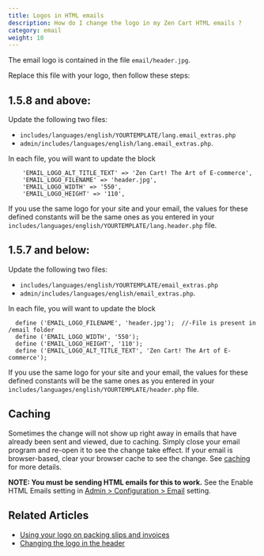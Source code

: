 ```yaml
---
title: Logos in HTML emails 
description: How do I change the logo in my Zen Cart HTML emails ?
category: email
weight: 10
---
```



The email logo is contained in the file `email/header.jpg`. 

Replace this file with your logo, then follow these steps: 

## 1.5.8 and above: 
Update the following two files: 

* `includes/languages/english/YOURTEMPLATE/lang.email_extras.php` 
* `admin/includes/languages/english/lang.email_extras.php`. 

In each file, you will want to update the block 

```
    'EMAIL_LOGO_ALT_TITLE_TEXT' => 'Zen Cart! The Art of E-commerce',
    'EMAIL_LOGO_FILENAME' => 'header.jpg',
    'EMAIL_LOGO_WIDTH' => '550',
    'EMAIL_LOGO_HEIGHT' => '110',
```

If you use the same logo for your site and your email, the values for these defined constants will be the same ones as you entered in your `includes/languages/english/YOURTEMPLATE/lang.header.php` file. 

## 1.5.7 and below: 
Update the following two files: 

* `includes/languages/english/YOURTEMPLATE/email_extras.php` 
* `admin/includes/languages/english/email_extras.php`. 

In each file, you will want to update the block 

```
  define ('EMAIL_LOGO_FILENAME', 'header.jpg');  //-File is present in /email folder
  define ('EMAIL_LOGO_WIDTH', '550');
  define ('EMAIL_LOGO_HEIGHT', '110');
  define ('EMAIL_LOGO_ALT_TITLE_TEXT', 'Zen Cart! The Art of E-commerce');
```

If you use the same logo for your site and your email, the values for these defined constants will be the same ones as you entered in your `includes/languages/english/YOURTEMPLATE/header.php` file. 

## Caching 
Sometimes the change will not show up right away in emails that have already been sent and viewed, due to caching. Simply close your email program and re-open it to see the change take effect.  If your email is browser-based, clear your browser cache to see the change.  See [caching](/user/new_user_topics/browser_caching/) for more details. 

**NOTE: You must be sending HTML emails for this to work.**  See the Enable HTML Emails setting in [Admin > Configuration > Email](/user/admin_pages/configuration/configuration_email/) setting.

## Related Articles 
- [Using your logo on packing slips and invoices](/user/orders/high_res_logo)
- [Changing the logo in the header](/user/new_user_topics/change_header_logo/)
